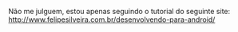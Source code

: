 Não me julguem, estou apenas seguindo o tutorial do seguinte site:
http://www.felipesilveira.com.br/desenvolvendo-para-android/
